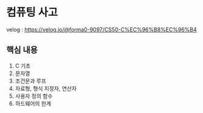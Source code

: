 # 컴퓨팅 사고

velog : https://velog.io/@forma0-9097/CS50-C%EC%96%B8%EC%96%B4

## 핵심 내용
1. C 기초
2. 문자열
3. 조건문과 루프
4. 자료형, 형식 지정자, 연산자
5. 사용자 정의 함수
6. 하드웨어의 한계
